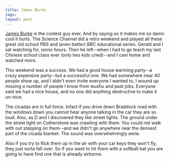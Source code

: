 ```yaml
---
title: James Burke
tags:
layout: post
---
```

[James Burke](http://www.palmersguide.com/jamesburke/) is the coolest guy ever.  And by saying so it makes me so damn cool it hurts.  The Science Channel did a retro weekend and played all these great old school PBS and (even better) BBC educational series.     Gerald and I sat watching for, ionno hours.  Then he left--when I had to go teach my last Chinese school class ever (only two kids cried)--and I cam home and watched more.

This weekend was a success.  We had a good house warming party--a crazy expensive party--but a successful one.  We had somewhere near 40 people show up, and I didn't even invite everyone I wanted to, I wound up missing a number of people I know from wushu and past jobs.  Everyone said we had a nice house, and no one did anything destructive to make it un-nice.

The cicadas are in full force.  Infact if you drive down Braddock road with the windows down you cannot hear anyone talking in the car they are so loud.  Also, as D and I discovered they like street lights.  The ground under the street light on Cotherstone was crawling with them.  You could not walk with out stepping on them--and we didn't go anywhere near the densest part of the cicada blanket.  The sound was overwhelmingly eerie.

Also if you try to flick them up in the air with your car keys they won't fly, they just sorta fall over.  So if you want to hit them with a softball bat you are going to have find one that is already airborne.
